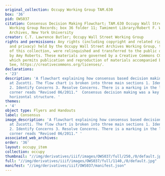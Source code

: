 ```yaml
---
original_collection: Occupy Working Group TAM.630
box: '36'
pid: OWS037
citation: Consensus Decision Making Flowchart; TAM.630 Occupy Wall Street Archives
  Working Group Records; box 36 folder 11; Tamiment Library/Robert F. Wagner Labor
  Archives, New York University
creator: C.T. Lawrence Butler; Occupy Wall Street Working Group
rights and permisisons: Any rights (including copyright and related rights to publicity
  and privacy) held by the Occupy Wall Street Archives Working Group, the creator
  of this collection, were relinquished and transferred to the public domain in 2013
  by Amy Roberts. These materials are governed by a Creative Commons CC0 license,
  which permits publication and reproduction of materials accompanied by full attribution.
  See, https://creativecommons.org/licenses/.
declarations:
- '23'
description: 'A flowchart explaining how consensus based decision making operated
  at Zucotti. The flow chart is broken into three main sections 1. Identify Values
  2. Identify Concerns 3. Resolve Concerns. There is a marking in the lower righthand
  corner reads "Revised 06/2011."  Consensus decision making was a key part of Occupy''s
  horizontal structure. '
themes:
- '4'
object type: Flyers and Handouts
label: Consensus
image_description: 'A flowchart explaining how consensus based decision making operated
  at Zucotti. The flow chart is broken into three main sections 1. Identify Values
  2. Identify Concerns 3. Resolve Concerns. There is a marking in the lower righthand
  corner reads "Revised 06/2011." '
associated_web_archives:
order: '36'
layout: occupy_item
collection: occupy
thumbnail: "//img/derivatives/iiif/images/OWS037/full/250,/0/default.jpg"
full: "//img/derivatives/iiif/images/OWS037/full/1140,/0/default.jpg"
manifest: "//img/derivatives/iiif/OWS037/manifest.json"
---
```

